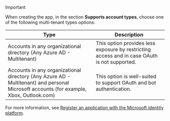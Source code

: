 
> [!IMPORTANT]
> When creating the app, in the section **Supports account types**, choose one of the following multi-tenant types options:
>
> |Type|Description|
> |-------|-------|
> |Accounts in any organizational directory (Any Azure AD - Multitenant)|This option provides less exposure by restricting access and in case OAuth is not supported.|
> |Accounts in any organizational directory (Any Azure AD - Multitenant) and personal Microsoft accounts (for example, Xbox, Outlook.com)|This option is well-suited to support OAuth and bot authentication.|
>
> For more information, see [Register an application with the Microsoft identity platform](https://docs.microsoft.com/azure/active-directory/develop/quickstart-register-app#register-a-new-application-using-the-azure-portal).

